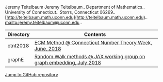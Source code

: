 Jeremy Teitelbaum
Jeremy Teitelbaum..
Department of Mathematics..
University of Connecticut..
Storrs, Connecticut 06269..
[http://teitelbaum.math.uconn.edu](http://teitelbaum.math.uconn.edu)..
[mailto:jeremy.teitelbaum@uconn.edu](mailto:jeremy.teitelbaum@uconn.edu)..

|Directory | Contents |
|---|---| 
|ctnt2018 | [ECM Method @ Connecticut Number Theory Week, June, 2018](./ctnt2018.pdf) |
|graphE | [Random Walk methods @ JAX working group on graph embedding, July 2018](./graphE.pdf)|


[Jump to GitHub repository](http://github.uconn.edu/jet08013/Talks.git)
